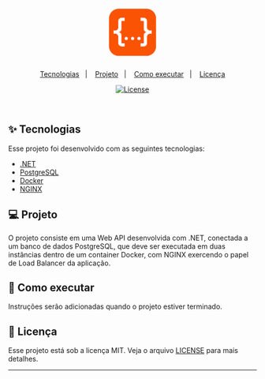 <h1 align="center">
  <img alt="Web API Logo" title="Web API Logo" src="https://github.com/gustmrg/rinha-backend-api/blob/main/misc/img/api-logo.png" width="100px" />
</h1>

<p align="center">
  <a href="#-tecnologias">Tecnologias</a>&nbsp;&nbsp;&nbsp;|&nbsp;&nbsp;&nbsp;
  <a href="#-projeto">Projeto</a>&nbsp;&nbsp;&nbsp;|&nbsp;&nbsp;&nbsp;
  <a href="#-como-executar">Como executar</a>&nbsp;&nbsp;&nbsp;|&nbsp;&nbsp;&nbsp;
  <a href="#-licença">Licença</a>
</p>

<p align="center">
  <a href="LICENSE"><img  src="https://img.shields.io/static/v1?label=License&message=MIT&color=22c55e&labelColor=202024" alt="License"></a>
</p>

<br>

## ✨ Tecnologias

Esse projeto foi desenvolvido com as seguintes tecnologias:

- [.NET](https://dotnet.microsoft.com/)
- [PostgreSQL](https://www.postgresql.org/)
- [Docker](https://www.docker.com/)
- [NGINX](https://www.nginx.com/)

## 💻 Projeto

O projeto consiste em uma Web API desenvolvida com .NET, conectada a um banco de dados PostgreSQL, que deve ser executada em duas instâncias dentro de um container Docker, com NGINX exercendo o papel de Load Balancer da aplicação.

## 🚀 Como executar

Instruções serão adicionadas quando o projeto estiver terminado.

## 📄 Licença

Esse projeto está sob a licença MIT. Veja o arquivo [LICENSE](LICENSE.md) para mais detalhes.

---
